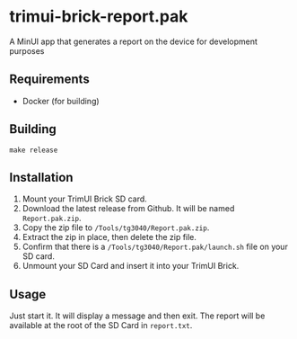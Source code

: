 # trimui-brick-report.pak

A MinUI app that generates a report on the device for development purposes

## Requirements

- Docker (for building)

## Building

```shell
make release
```

## Installation

1. Mount your TrimUI Brick SD card.
2. Download the latest release from Github. It will be named `Report.pak.zip`.
3. Copy the zip file to `/Tools/tg3040/Report.pak.zip`.
4. Extract the zip in place, then delete the zip file.
5. Confirm that there is a `/Tools/tg3040/Report.pak/launch.sh` file on your SD card.
6. Unmount your SD Card and insert it into your TrimUI Brick.

## Usage

Just start it. It will display a message and then exit. The report will be available at the root of the SD Card in `report.txt`.
